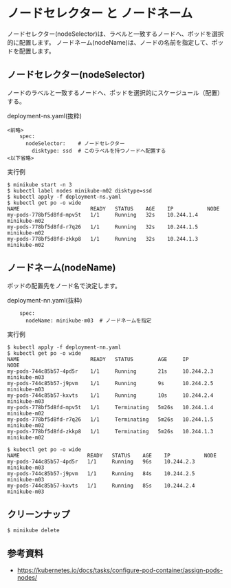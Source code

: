# ノードセレクター と ノードネーム
ノードセレクター(nodeSelector)は、ラベルと一致するノードへ、ポッドを選択的に配置します。
ノードネーム(nodeName)は、ノードの名前を指定して、ポッドを配置します。


## ノードセレクター(nodeSelector)
ノードのラベルと一致するノードへ、ポッドを選択的にスケージュール（配置）する。

deployment-ns.yaml(抜粋)
```
<前略>
    spec:
      nodeSelector:    # ノードセレクター
        disktype: ssd  # このラベルを持つノードへ配置する
<以下省略>
```


実行例
```
$ minikube start -n 3
$ kubectl label nodes minikube-m02 disktype=ssd
$ kubectl apply -f deployment-ns.yaml 
$ kubectl get po -o wide
NAME                       READY   STATUS    AGE    IP           NODE
my-pods-778bf5d8fd-mpv5t   1/1     Running   32s    10.244.1.4   minikube-m02
my-pods-778bf5d8fd-r7q26   1/1     Running   32s    10.244.1.5   minikube-m02
my-pods-778bf5d8fd-zkkp8   1/1     Running   32s    10.244.1.3   minikube-m02
```


## ノードネーム(nodeName)
ポッドの配置先をノード名で決定します。

deployment-nn.yaml(抜粋)
```
    spec:
      nodeName: minikube-m03  # ノードネームを指定
```

実行例
```
$ kubectl apply -f deployment-nn.yaml
$ kubectl get po -o wide
NAME                       READY   STATUS        AGE     IP           NODE
my-pods-744c85b57-4pd5r    1/1     Running       21s     10.244.2.3   minikube-m03
my-pods-744c85b57-j9pvm    1/1     Running       9s      10.244.2.5   minikube-m03
my-pods-744c85b57-kxvts    1/1     Running       10s     10.244.2.4   minikube-m03
my-pods-778bf5d8fd-mpv5t   1/1     Terminating   5m26s   10.244.1.4   minikube-m02
my-pods-778bf5d8fd-r7q26   1/1     Terminating   5m26s   10.244.1.5   minikube-m02
my-pods-778bf5d8fd-zkkp8   1/1     Terminating   5m26s   10.244.1.3   minikube-m02

$ kubectl get po -o wide
NAME                      READY   STATUS    AGE    IP           NODE
my-pods-744c85b57-4pd5r   1/1     Running   96s    10.244.2.3   minikube-m03
my-pods-744c85b57-j9pvm   1/1     Running   84s    10.244.2.5   minikube-m03
my-pods-744c85b57-kxvts   1/1     Running   85s    10.244.2.4   minikube-m03
```

## クリーンナップ
```
$ minikube delete
```


## 参考資料
- https://kubernetes.io/docs/tasks/configure-pod-container/assign-pods-nodes/




